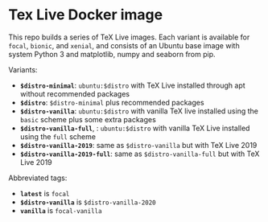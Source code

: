 # Tex Live Docker image

This repo builds a series of TeX Live images.
Each variant is available for `focal`, `bionic`, and `xenial`, and consists of an Ubuntu base image with system Python 3 and matplotlib, numpy and seaborn from pip.

Variants:

* **`$distro-minimal`**: `ubuntu:$distro` with TeX Live installed through apt without recommended packages
* **`$distro`**: `$distro-minimal` plus recommended packages
* **`$distro-vanilla`**: `ubuntu:$distro` with vanilla TeX live installed using the `basic` scheme plus some extra packages
* **`$distro-vanilla-full`**, : `ubuntu:$distro` with vanilla TeX Live installed using the `full` scheme
* **`$distro-vanilla-2019`**: same as `$distro-vanilla` but with TeX Live 2019
* **`$distro-vanilla-2019-full`**: same as `$distro-vanilla-full` but with TeX Live 2019

Abbreviated tags:

* **`latest`** is `focal`
* **`$distro-vanilla`** is `$distro-vanilla-2020`
* **`vanilla`** is `focal-vanilla`
